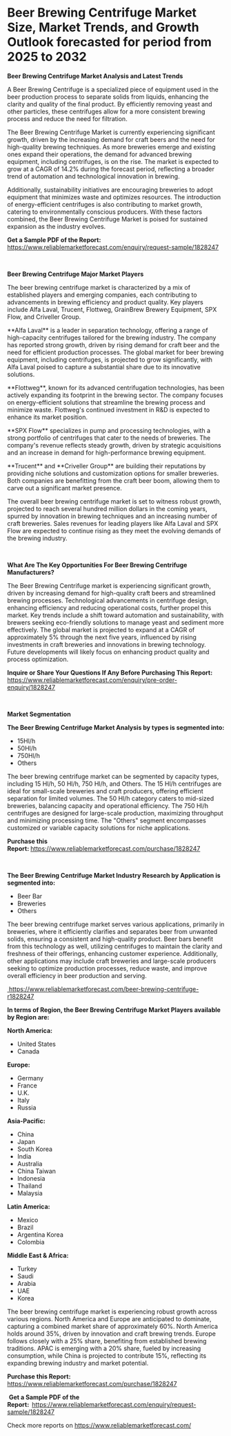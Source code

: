 <p><h1>Beer Brewing Centrifuge Market Size, Market Trends, and Growth Outlook forecasted for period from 2025 to 2032</h1></p><p><strong>Beer Brewing Centrifuge Market Analysis and Latest Trends</strong></p>
<p><p>A Beer Brewing Centrifuge is a specialized piece of equipment used in the beer production process to separate solids from liquids, enhancing the clarity and quality of the final product. By efficiently removing yeast and other particles, these centrifuges allow for a more consistent brewing process and reduce the need for filtration. </p><p>The Beer Brewing Centrifuge Market is currently experiencing significant growth, driven by the increasing demand for craft beers and the need for high-quality brewing techniques. As more breweries emerge and existing ones expand their operations, the demand for advanced brewing equipment, including centrifuges, is on the rise. The market is expected to grow at a CAGR of 14.2% during the forecast period, reflecting a broader trend of automation and technological innovation in brewing. </p><p>Additionally, sustainability initiatives are encouraging breweries to adopt equipment that minimizes waste and optimizes resources. The introduction of energy-efficient centrifuges is also contributing to market growth, catering to environmentally conscious producers. With these factors combined, the Beer Brewing Centrifuge Market is poised for sustained expansion as the industry evolves.</p></p>
<p><strong>Get a Sample PDF of the Report:&nbsp;</strong> <a href="https://www.reliablemarketforecast.com/enquiry/request-sample/1828247?utm_campaign=2534&utm_medium=2&utm_source=Github&utm_content=ia&utm_term=28022025&utm_id=beer-brewing-centrifuge">https://www.reliablemarketforecast.com/enquiry/request-sample/1828247</a></p>
<p>&nbsp;</p>
<p><strong>Beer Brewing Centrifuge Major Market Players</strong></p>
<p><p>The beer brewing centrifuge market is characterized by a mix of established players and emerging companies, each contributing to advancements in brewing efficiency and product quality. Key players include Alfa Laval, Trucent, Flottweg, GrainBrew Brewery Equipment, SPX Flow, and Criveller Group.</p><p>**Alfa Laval** is a leader in separation technology, offering a range of high-capacity centrifuges tailored for the brewing industry. The company has reported strong growth, driven by rising demand for craft beer and the need for efficient production processes. The global market for beer brewing equipment, including centrifuges, is projected to grow significantly, with Alfa Laval poised to capture a substantial share due to its innovative solutions.</p><p>**Flottweg**, known for its advanced centrifugation technologies, has been actively expanding its footprint in the brewing sector. The company focuses on energy-efficient solutions that streamline the brewing process and minimize waste. Flottweg's continued investment in R&D is expected to enhance its market position.</p><p>**SPX Flow** specializes in pump and processing technologies, with a strong portfolio of centrifuges that cater to the needs of breweries. The company's revenue reflects steady growth, driven by strategic acquisitions and an increase in demand for high-performance brewing equipment.</p><p>**Trucent** and **Criveller Group** are building their reputations by providing niche solutions and customization options for smaller breweries. Both companies are benefitting from the craft beer boom, allowing them to carve out a significant market presence.</p><p>The overall beer brewing centrifuge market is set to witness robust growth, projected to reach several hundred million dollars in the coming years, spurred by innovation in brewing techniques and an increasing number of craft breweries. Sales revenues for leading players like Alfa Laval and SPX Flow are expected to continue rising as they meet the evolving demands of the brewing industry.</p></p>
<p>&nbsp;</p>
<p><strong>What Are The Key Opportunities For Beer Brewing Centrifuge Manufacturers?</strong></p>
<p><p>The Beer Brewing Centrifuge market is experiencing significant growth, driven by increasing demand for high-quality craft beers and streamlined brewing processes. Technological advancements in centrifuge design, enhancing efficiency and reducing operational costs, further propel this market. Key trends include a shift toward automation and sustainability, with brewers seeking eco-friendly solutions to manage yeast and sediment more effectively. The global market is projected to expand at a CAGR of approximately 5% through the next five years, influenced by rising investments in craft breweries and innovations in brewing technology. Future developments will likely focus on enhancing product quality and process optimization.</p></p>
<p><strong>Inquire or Share Your Questions If Any Before Purchasing This Report:</strong> <a href="https://www.reliablemarketforecast.com/enquiry/pre-order-enquiry/1828247?utm_campaign=2534&utm_medium=2&utm_source=Github&utm_content=ia&utm_term=28022025&utm_id=beer-brewing-centrifuge">https://www.reliablemarketforecast.com/enquiry/pre-order-enquiry/1828247</a></p>
<p>&nbsp;</p>
<p><strong>Market Segmentation</strong></p>
<p><strong>The Beer Brewing Centrifuge Market Analysis by types is segmented into:</strong></p>
<p><ul><li>15Hl/h</li><li>50Hl/h</li><li>750Hl/h</li><li>Others</li></ul></p>
<p><p>The beer brewing centrifuge market can be segmented by capacity types, including 15 Hl/h, 50 Hl/h, 750 Hl/h, and Others. The 15 Hl/h centrifuges are ideal for small-scale breweries and craft producers, offering efficient separation for limited volumes. The 50 Hl/h category caters to mid-sized breweries, balancing capacity and operational efficiency. The 750 Hl/h centrifuges are designed for large-scale production, maximizing throughput and minimizing processing time. The "Others" segment encompasses customized or variable capacity solutions for niche applications.</p></p>
<p><strong>Purchase this Report:&nbsp;</strong><a href="https://www.reliablemarketforecast.com/purchase/1828247?utm_campaign=2534&utm_medium=2&utm_source=Github&utm_content=ia&utm_term=28022025&utm_id=beer-brewing-centrifuge">https://www.reliablemarketforecast.com/purchase/1828247</a></p>
<p>&nbsp;</p>
<p><strong>The Beer Brewing Centrifuge Market Industry Research by Application is segmented into:</strong></p>
<p><ul><li>Beer Bar</li><li>Breweries</li><li>Others</li></ul></p>
<p><p>The beer brewing centrifuge market serves various applications, primarily in breweries, where it efficiently clarifies and separates beer from unwanted solids, ensuring a consistent and high-quality product. Beer bars benefit from this technology as well, utilizing centrifuges to maintain the clarity and freshness of their offerings, enhancing customer experience. Additionally, other applications may include craft breweries and large-scale producers seeking to optimize production processes, reduce waste, and improve overall efficiency in beer production and serving.</p></p>
<p><a href="https://www.reliablemarketforecast.com/beer-brewing-centrifuge-r1828247?utm_campaign=2534&utm_medium=2&utm_source=Github&utm_content=ia&utm_term=28022025&utm_id=beer-brewing-centrifuge">&nbsp;https://www.reliablemarketforecast.com/beer-brewing-centrifuge-r1828247</a></p>
<p><strong>In terms of Region, the Beer Brewing Centrifuge Market Players available by Region are:</strong></p>
<p>
    <p> <strong> North America: </strong>
        <ul>
            <li>United States</li>
            <li>Canada</li>
        </ul>
        </p> 
    <p> <strong> Europe: </strong>
        <ul>
            <li>Germany</li>
            <li>France</li>
            <li>U.K.</li>
            <li>Italy</li>
            <li>Russia</li>
        </ul>
        </p> 
    <p> <strong> Asia-Pacific: </strong>
        <ul>
            <li>China</li>
            <li>Japan</li>
            <li>South Korea</li>
            <li>India</li>
            <li>Australia</li>
            <li>China Taiwan</li>
            <li>Indonesia</li>
            <li>Thailand</li>
            <li>Malaysia</li>
        </ul>
        </p> 
    <p> <strong> Latin America: </strong>
        <ul>
            <li>Mexico</li>
            <li>Brazil</li>
            <li>Argentina Korea</li>
            <li>Colombia</li>
        </ul>
        </p> 
    <p> <strong> Middle East & Africa: </strong>
        <ul>
            <li>Turkey</li>
            <li>Saudi</li>
            <li>Arabia</li>
            <li>UAE</li>
            <li>Korea</li>
        </ul>
    </p>
    </p>
<p><p>The beer brewing centrifuge market is experiencing robust growth across various regions. North America and Europe are anticipated to dominate, capturing a combined market share of approximately 60%. North America holds around 35%, driven by innovation and craft brewing trends. Europe follows closely with a 25% share, benefiting from established brewing traditions. APAC is emerging with a 20% share, fueled by increasing consumption, while China is projected to contribute 15%, reflecting its expanding brewing industry and market potential.</p></p>
<p><strong>Purchase this Report: </strong><a href="https://www.reliablemarketforecast.com/purchase/1828247?utm_campaign=2534&utm_medium=2&utm_source=Github&utm_content=ia&utm_term=28022025&utm_id=beer-brewing-centrifuge">https://www.reliablemarketforecast.com/purchase/1828247</a></p>
<p>&nbsp;<strong>Get a Sample PDF of the Report:&nbsp;&nbsp;</strong><a href="https://www.reliablemarketforecast.com/enquiry/request-sample/1828247?utm_campaign=2534&utm_medium=2&utm_source=Github&utm_content=ia&utm_term=28022025&utm_id=beer-brewing-centrifuge">https://www.reliablemarketforecast.com/enquiry/request-sample/1828247</a></p>
<p><strong></strong></p>
<p>Check more reports on <a href="https://www.reliablemarketforecast.com/?utm_campaign=2534&utm_medium=2&utm_source=Github&utm_content=ia&utm_term=28022025&utm_id=beer-brewing-centrifuge">https://www.reliablemarketforecast.com/</a></p>